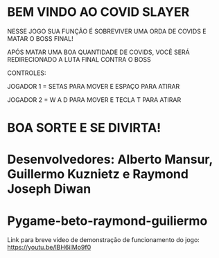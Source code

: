 # BEM VINDO AO COVID SLAYER
 NESSE JOGO SUA FUNÇÃO É SOBREVIVER UMA ORDA DE COVIDS E MATAR O BOSS FINAL!
 
 APÓS MATAR UMA BOA QUANTIDADE DE COVIDS, VOCÊ SERÁ REDIRECIONADO A LUTA FINAL CONTRA O BOSS
 
 CONTROLES:
 
 JOGADOR 1 = SETAS PARA MOVER E ESPAÇO  PARA ATIRAR
 
 JOGADOR 2 = W A D PARA MOVER E TECLA T PARA ATIRAR
 
# BOA SORTE E SE DIVIRTA!

# Desenvolvedores: Alberto Mansur, Guillermo Kuznietz e Raymond Joseph Diwan
# Pygame-beto-raymond-guiliermo
Link para breve vídeo de demonstração de funcionamento do jogo: https://youtu.be/lBH6iIMo9f0
